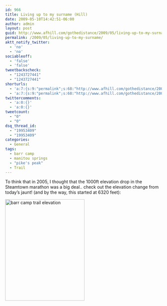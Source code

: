 ```yaml
---
id: 966
title: Living up to my surname (Hill)
date: 2009-05-10T14:42:51-06:00
author: admin
layout: post
guid: http://www.afhill.com/gothedistance/2009/05/living-up-to-my-surname/
permalink: /2009/05/living-up-to-my-surname/
aktt_notify_twitter:
  - 'no'
  - 'no'
sociableoff:
  - 'false'
  - 'false'
tweetbackscheck:
  - "1243727441"
  - "1243727441"
shorturls:
  - 'a:7:{s:9:"permalink";s:68:"http://www.afhill.com/gothedistance/2009/05/living-up-to-my-surname/";s:7:"tinyurl";s:25:"http://tinyurl.com/o6q9js";s:4:"isgd";s:17:"http://is.gd/zD4l";s:5:"bitly";s:19:"http://bit.ly/n5Twu";s:5:"snipr";s:22:"http://snipr.com/hz3hm";s:5:"snurl";s:22:"http://snurl.com/hz3hm";s:7:"snipurl";s:24:"http://snipurl.com/hz3hm";}'
  - 'a:7:{s:9:"permalink";s:68:"http://www.afhill.com/gothedistance/2009/05/living-up-to-my-surname/";s:7:"tinyurl";s:25:"http://tinyurl.com/o6q9js";s:4:"isgd";s:17:"http://is.gd/zD4l";s:5:"bitly";s:19:"http://bit.ly/n5Twu";s:5:"snipr";s:22:"http://snipr.com/hz3hm";s:5:"snurl";s:22:"http://snurl.com/hz3hm";s:7:"snipurl";s:24:"http://snipurl.com/hz3hm";}'
twittercomments:
  - 'a:0:{}'
  - 'a:0:{}'
tweetcount:
  - "0"
  - "0"
dsq_thread_id:
  - "19953409"
  - "19953409"
categories:
  - General
tags:
  - barr camp
  - manitou springs
  - "pike's peak"
  - Trail
---
```

To think that in 2005, I thought that the 1000ft elevation drop in the Steamtown marathon was a big deal.. check out the elevation change from today&#8217;s jaunt! (and by the way, this started at 6320 feet):

<img src="http://www.afhill.com/gothedistance/wp-content/uploads/2009/05/barrcampascent.png" alt="barr camp trail elevation" title="barr camp trail elevation" width="255" height="325" class="aligncenter size-full wp-image-965" />
